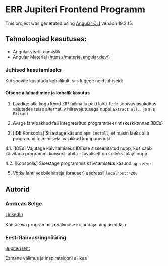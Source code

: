 # ERR Jupiteri Frontend Programm

This project was generated using [Angular CLI](https://github.com/angular/angular-cli) version 19.2.15.

## Tehnoloogiad kasutuses:
* Angular veebiraamistik
* Angular Material (https://material.angular.dev/)

### Juhised kasutamiseks

Kui soovite kasutada kohalikult, siis lugege neid juhiseid:

#### Otsene allalaadimine ja kohalik kasutus

1. Laadige alla kogu kood ZIP failina ja paki lahti Teile sobivas asukohas vajutades teise alternatiiv hiirevajutusega nupul `Extract all..` ja siis `Extract`

2. Avage lahtipakitud fail Integreeritud programmeerimiskeskkonnas (IDEs)

3. [IDE Konsoolis] Sisestage käsund `npm install`, et masin laeks alla programmi toimimiseks vajalikud komponendid

4.1. [IDEs] Vajutage käivitamiseks IDEsse sisseehitatud nupp, kus saab käivitada programmi konsooli abita - tavaliselt on selleks 'play' nupp

4.2. [Konsoolis] Sisestage programmis käivitamiseks käsund `ng serve`

5. Võtke lahti veebilehitseja (brauser) aadressil `localhost:4200`

## Autorid

### Andreas Selge
[LinkedIn](https://www.linkedin.com/in/selgeandreas)
<p>Käesoleva programmi ja välimuse kujundaja ning arendaja</p>

### Eesti Rahvusringhääling
[Jupiteri leht](https://jupiter.err.ee/video)</p>
<p>Esmane välimus ja inspiratsiooni allikas</p>
